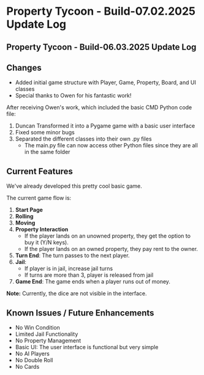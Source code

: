 # Property Tycoon - Build-07.02.2025 Update Log

## Property Tycoon - Build-06.03.2025 Update Log

## Changes

- Added initial game structure with Player, Game, Property, Board, and UI classes
- Special thanks to Owen for his fantastic work!

After receiving Owen's work, which included the basic CMD Python code file:

1. Duncan Transformed it into a Pygame game with a basic user interface
2. Fixed some minor bugs
3. Separated the different classes into their own .py files
   - The main.py file can now access other Python files since they are all in the same folder

## Current Features

We've already developed this pretty cool basic game.

The current game flow is:

1. **Start Page**
2. **Rolling**
3. **Moving**
4. **Property Interaction**
   - If the player lands on an unowned property, they get the option to buy it (Y/N keys).
   - If the player lands on an owned property, they pay rent to the owner.
5. **Turn End**: The turn passes to the next player.
6. **Jail**:
   - If player is in jail, increase jail turns
   - If turns are more than 3, player is released from jail
7. **Game End**: The game ends when a player runs out of money.

**Note:** Currently, the dice are not visible in the interface.

## Known Issues / Future Enhancements

- No Win Condition
- Limited Jail Functionality
- No Property Management
- Basic UI: The user interface is functional but very simple
- No AI Players
- No Double Roll
- No Cards
